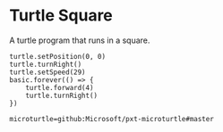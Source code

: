 # Turtle Square

A turtle program that runs in a square.

```blocks
turtle.setPosition(0, 0)
turtle.turnRight()
turtle.setSpeed(29)
basic.forever(() => {
    turtle.forward(4)
    turtle.turnRight()
})
```

```package
microturtle=github:Microsoft/pxt-microturtle#master
```
